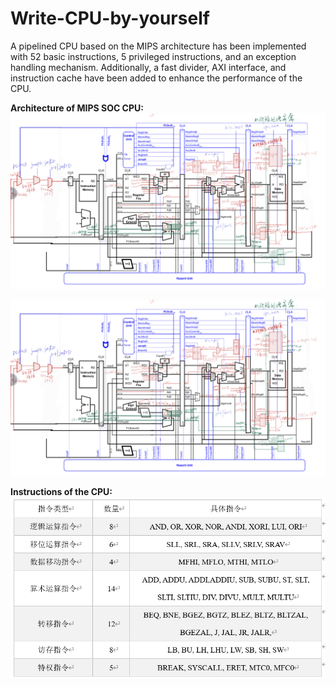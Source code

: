 # Write-CPU-by-yourself
A pipelined CPU based on the MIPS architecture has been implemented with 52 basic instructions, 5 privileged instructions, and an exception handling mechanism. Additionally, a fast divider, AXI interface, and instruction cache have been added to enhance the performance of the CPU.

**Architecture of MIPS SOC CPU:**
![image](https://github.com/ShiYue-HelloWorld/Write-CPU-by-yourself/blob/master/Architecture.png?raw=true)

<div align=center>
<img src="https://github.com/ShiYue-HelloWorld/Write-CPU-by-yourself/blob/master/Architecture.png?raw=true"/>
</div>


**Instructions of the CPU:**
![image](https://github.com/ShiYue-HelloWorld/Write-CPU-by-yourself/blob/master/Instruction.png?raw=true)
